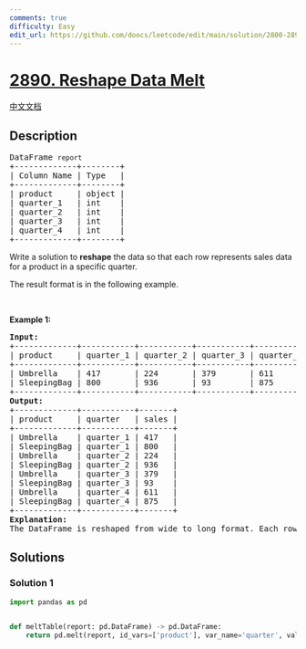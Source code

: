 ```yaml
---
comments: true
difficulty: Easy
edit_url: https://github.com/doocs/leetcode/edit/main/solution/2800-2899/2890.Reshape%20Data%20Melt/README_EN.md
---
```


<!-- problem:start -->

# [2890. Reshape Data Melt](https://leetcode.com/problems/reshape-data-melt)

[中文文档](/solution/2800-2899/2890.Reshape%20Data%20Melt/README.md)

## Description

<!-- description:start -->

<pre>
DataFrame <code>report</code>
+-------------+--------+
| Column Name | Type   |
+-------------+--------+
| product     | object |
| quarter_1   | int    |
| quarter_2   | int    |
| quarter_3   | int    |
| quarter_4   | int    |
+-------------+--------+
</pre>

<p>Write a solution to <strong>reshape</strong> the data so that each row represents sales data for a product in a specific quarter.</p>

<p>The result format is in the following example.</p>

<p>&nbsp;</p>
<p><strong class="example">Example 1:</strong></p>

<pre>
<strong>Input:
</strong>+-------------+-----------+-----------+-----------+-----------+
| product     | quarter_1 | quarter_2 | quarter_3 | quarter_4 |
+-------------+-----------+-----------+-----------+-----------+
| Umbrella    | 417       | 224       | 379       | 611       |
| SleepingBag | 800       | 936       | 93        | 875       |
+-------------+-----------+-----------+-----------+-----------+
<strong>Output:</strong>
+-------------+-----------+-------+
| product     | quarter   | sales |
+-------------+-----------+-------+
| Umbrella    | quarter_1 | 417   |
| SleepingBag | quarter_1 | 800   |
| Umbrella    | quarter_2 | 224   |
| SleepingBag | quarter_2 | 936   |
| Umbrella    | quarter_3 | 379   |
| SleepingBag | quarter_3 | 93    |
| Umbrella    | quarter_4 | 611   |
| SleepingBag | quarter_4 | 875   |
+-------------+-----------+-------+
<strong>Explanation:</strong>
The DataFrame is reshaped from wide to long format. Each row represents the sales of a product in a quarter.
</pre>

<!-- description:end -->

## Solutions

<!-- solution:start -->

### Solution 1

<!-- tabs:start -->

```python
import pandas as pd


def meltTable(report: pd.DataFrame) -> pd.DataFrame:
    return pd.melt(report, id_vars=['product'], var_name='quarter', value_name='sales')
```

<!-- tabs:end -->

<!-- solution:end -->

<!-- problem:end -->

